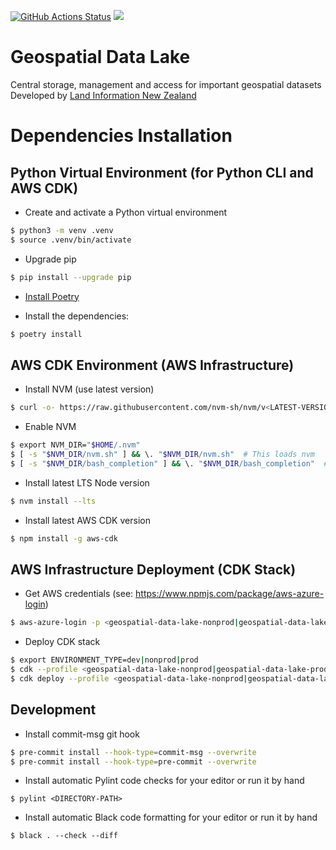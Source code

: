 [![GitHub Actions Status](https://github.com/linz/geospatial-data-lake/workflows/Build/badge.svg)](https://github.com/linz/geospatial-data-lake/actions) ![](https://img.shields.io/badge/WIP-Work%20In%20Progress-orange)

# Geospatial Data Lake
Central storage, management and access for important geospatial datasets
Developed by [Land Information New Zealand](https://github.com/linz)


# Dependencies Installation
## Python Virtual Environment (for Python CLI and AWS CDK)
* Create and activate a Python virtual environment

```bash
$ python3 -m venv .venv
$ source .venv/bin/activate
```

* Upgrade pip

```bash
$ pip install --upgrade pip
```

* [Install Poetry](https://python-poetry.org/docs/#installation)

* Install the dependencies:

```bash
$ poetry install
```

## AWS CDK Environment (AWS Infrastructure)
* Install NVM (use latest version)

```bash
$ curl -o- https://raw.githubusercontent.com/nvm-sh/nvm/v<LATEST-VERSION>/install.sh | bash
```

* Enable NVM

```bash
$ export NVM_DIR="$HOME/.nvm"
$ [ -s "$NVM_DIR/nvm.sh" ] && \. "$NVM_DIR/nvm.sh"  # This loads nvm
$ [ -s "$NVM_DIR/bash_completion" ] && \. "$NVM_DIR/bash_completion"  # This loads nvm bash_completion
```

* Install latest LTS Node version

```bash
$ nvm install --lts
```

* Install latest AWS CDK version

```bash
$ npm install -g aws-cdk
```


## AWS Infrastructure Deployment (CDK Stack)
* Get AWS credentials (see: https://www.npmjs.com/package/aws-azure-login)

```bash
$ aws-azure-login -p <geospatial-data-lake-nonprod|geospatial-data-lake-prod>
```

* Deploy CDK stack

```bash
$ export ENVIRONMENT_TYPE=dev|nonprod|prod
$ cdk --profile <geospatial-data-lake-nonprod|geospatial-data-lake-prod> bootstrap aws://unknown-account/ap-southeast-2
$ cdk deploy --profile <geospatial-data-lake-nonprod|geospatial-data-lake-prod> geospatial-data-lake
```


## Development
* Install commit-msg git hook

```bash
$ pre-commit install --hook-type=commit-msg --overwrite
$ pre-commit install --hook-type=pre-commit --overwrite
```

* Install automatic Pylint code checks for your editor or run it by hand
```
$ pylint <DIRECTORY-PATH>
```

* Install automatic Black code formatting for your editor or run it by hand
```
$ black . --check --diff
```
